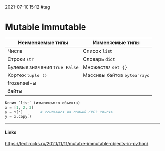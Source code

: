 2021-07-10 15:12
#tag
# Mutable Immutable
|	Неименяемые типы		|		 Изменяемые типы	|
|-----------------|---------------|
|	Числа					|	Список `list` |
|	Строки `str`			| 	Словарь `dict`|
|	Булевые значения `True False` |Множества `set {}` |
|	Кортеж `tuple ()`		| Массивы байтов `bytearrays`|
|	frozenset-ы 			|	
|	байты					| 
```py
Копия `list` (изменяемого объекта) 
x = [1, 2, 3]
y = x[:] 		# ссылаемся на полный СРЕЗ списка
y = x.copy()
```
_____________
#### Links
https://techrocks.ru/2020/11/11/mutable-immutable-objects-in-python/
